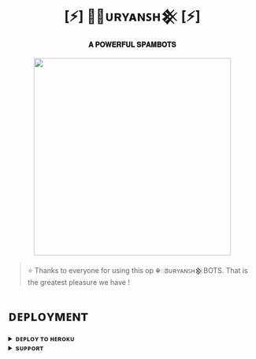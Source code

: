 <h1 align="center"><b>[⚡] ☬ꢺᴜʀʏᴀɴꜱʜ𒆜 [⚡]</b></h1>

<h4 align="center"> 𝐀 𝐏𝐎𝐖𝐄𝐑𝐅𝐔𝐋 𝐒𝐏𝐀𝐌𝐁𝐎𝐓𝐒</h4>

<p align="center"><a href="https://t.me/suryansh_krr"><img src="https://telegra.ph/file/f46e03b73dfdd56fd8f3c.jpg" width="400"></a></p>


> ⭐️ Thanks to everyone for using this op ☬ꢺᴜʀʏᴀɴꜱʜ𒆜BOTS. That is the greatest pleasure we have !


# ᴅᴇᴘʟᴏʏᴍᴇɴᴛ


<details>
<summary><b>ᴅᴇᴘʟᴏʏ ᴛᴏ ʜᴇʀᴏᴋᴜ</b></summary>
<br>

[![Deploy](https://www.herokucdn.com/deploy/button.svg)](https://dashboard.heroku.com/new?template=https://github.com/Gearedboy/Suryanshspambot.git)

</details>


<details>
<summary><b>sᴜᴘᴘᴏʀᴛ</b></summary>
<br>

<a href="https://t.me/Geared_boyz"><img src="https://img.shields.io/badge/Join-Telegram%20Channel-red.svg?logo=Telegram"></a>

</details>
